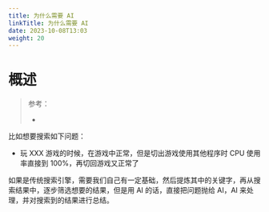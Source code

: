 ```yaml
---
title: 为什么需要 AI
linkTitle: 为什么需要 AI
date: 2023-10-08T13:03
weight: 20
---
```


# 概述

> 参考：
> 
> -

比如想要搜索如下问题：

- 玩 XXX 游戏的时候，在游戏中正常，但是切出游戏使用其他程序时 CPU 使用率直接到 100%，再切回游戏又正常了

如果是传统搜索引擎，需要我们自己有一定基础，然后提炼其中的关键字，再从搜索结果中，逐步筛选想要的结果，但是用 AI 的话，直接把问题抛给 AI，AI 来处理，并对搜索到的结果进行总结。